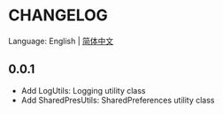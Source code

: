 # CHANGELOG

Language: English | [简体中文](CHANGELOG-ZH.md)

## 0.0.1

- Add LogUtils: Logging utility class
- Add SharedPresUtils: SharedPreferences utility class
